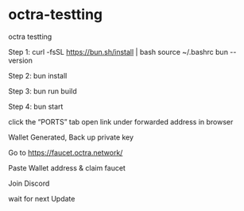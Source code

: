 # octra-testting
octra testting

Step 1:
curl -fsSL https://bun.sh/install | bash
source ~/.bashrc
bun --version

Step 2:
bun install

Step 3:
bun run build


Step 4:
bun start

click the “PORTS” tab open link under forwarded address in browser

Wallet Generated, Back up private key

Go to https://faucet.octra.network/

Paste Wallet address & claim faucet

Join Discord 

wait for next Update
